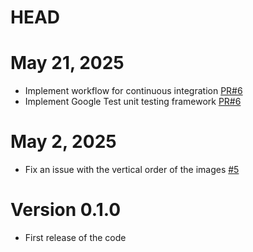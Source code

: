 # HEAD

# May 21, 2025
-   Implement workflow for continuous integration [PR#6](https://github.com/matteoilardi/Raytracer/pull/6)
-   Implement Google Test unit testing framework [PR#6](https://github.com/matteoilardi/Raytracer/pull/6)

# May 2, 2025
-   Fix an issue with the vertical order of the images [#5](https://github.com/matteoilardi/Raytracer/pull/5)

# Version 0.1.0

-   First release of the code
